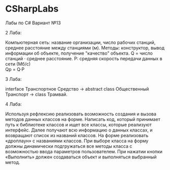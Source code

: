 # CSharpLabs

Лабы по C#
Вариант №13

2 Лаба:

Компьютерная сеть: название организации, число рабочих станций, среднее расстояние между станциями (м). Методы: конструктор, вывод информации об объекте, получение "качество" объекта. Q = число станций · среднее расстояние.
P: средняя скорость передачи данных в сети (Мб/с)   
Qp = Q·Р 

3 Лаба:

interface Транспортное Средство -> abstract class Общественный Транспорт -> class Трамвай.

4 Лаба:

Используя рефлексию реализовать возможность создания и вызова методов данных классов на форме. Написать код, который принимает путь к библиотеке классов и ищет все классы, которые реализуют интерфейс. Далее получают всю информацию о данных классах, и возвращают список из названий классов. На форме реализовать «дроплаун» с названиями классов. При выборе класса на форму должны динамически подгружаться все методы класса с возможностью ввода параметров пользователем. При нажатии кнопки «Выполнить» должен создаваться объект и выполняться выбранный метод.
